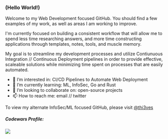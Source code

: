 ### (Hello World!)

Welcome to my Web Development focused GitHub.  You should find a few examples of my work, as well as areas I am working to improve.

I'm currently focused on building a consistent workflow that will allow me to spend less time researching answers, and more time constructing applications through templates, notes, tools, and muscle memory.

My goal is to streamline my development processes and utilize Contiunuous Integration // Continuous Deployment pipelines in order to provide effective, scaleable solutions while minimizing time spent on processes that are easily automated.

- 👀 I’m interested in: CI/CD Pipelines to Automate Web Deployment
- 🌱 I’m currently learning: ML, InfoSec, Go and Rust
- 💞️ I’m looking to collaborate on: open-source projects
- 📫 How to reach me: email // twitter

To view my alternate InfoSec/ML focused GitHub, please visit [@thi3ves](https://github.com/thi3ves)

##### Codewars Profile:
<img src="https://www.codewars.com/users/msonke/badges/large">

<!---
msonke/msonke is a ✨ special ✨ repository because its `README.md` (this file) appears on your GitHub profile.
You can click the Preview link to take a look at your changes.
--->
